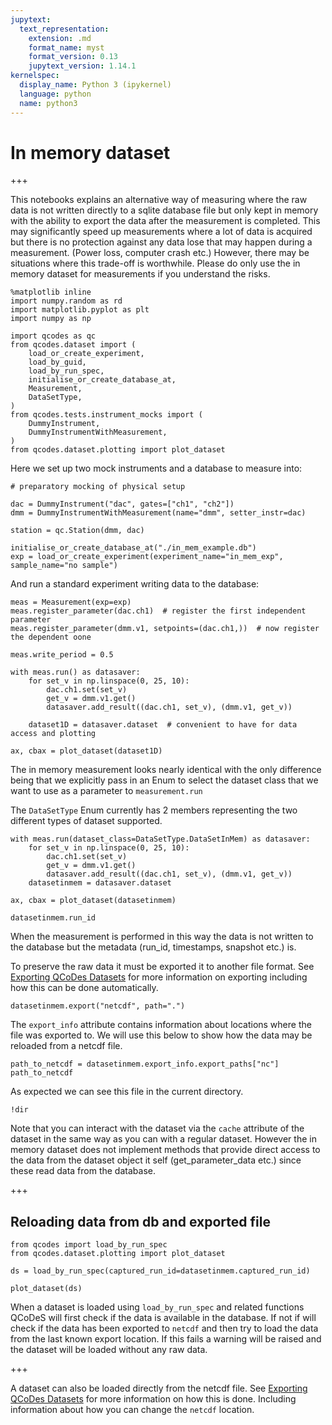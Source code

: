 ```yaml
---
jupytext:
  text_representation:
    extension: .md
    format_name: myst
    format_version: 0.13
    jupytext_version: 1.14.1
kernelspec:
  display_name: Python 3 (ipykernel)
  language: python
  name: python3
---
```


# In memory dataset

+++

This notebooks explains an alternative way of measuring where the raw data is not written directly to a sqlite database file but only kept in memory with the ability to export the data after the measurement is completed. This may significantly speed up measurements where a lot of data is acquired but there is no protection against any data lose that may happen during a measurement. (Power loss, computer crash etc.) However, there may be situations where this trade-off is worthwhile. Please do only use the in memory dataset for measurements if you understand the risks. 

```{code-cell} ipython3
%matplotlib inline
import numpy.random as rd
import matplotlib.pyplot as plt
import numpy as np

import qcodes as qc
from qcodes.dataset import (
    load_or_create_experiment,
    load_by_guid,
    load_by_run_spec,
    initialise_or_create_database_at,
    Measurement,
    DataSetType,
)
from qcodes.tests.instrument_mocks import (
    DummyInstrument,
    DummyInstrumentWithMeasurement,
)
from qcodes.dataset.plotting import plot_dataset
```

Here we set up two mock instruments and a database to measure into:

```{code-cell} ipython3
# preparatory mocking of physical setup

dac = DummyInstrument("dac", gates=["ch1", "ch2"])
dmm = DummyInstrumentWithMeasurement(name="dmm", setter_instr=dac)

station = qc.Station(dmm, dac)
```

```{code-cell} ipython3
initialise_or_create_database_at("./in_mem_example.db")
exp = load_or_create_experiment(experiment_name="in_mem_exp", sample_name="no sample")
```

And run a standard experiment writing data to the database: 

```{code-cell} ipython3
meas = Measurement(exp=exp)
meas.register_parameter(dac.ch1)  # register the first independent parameter
meas.register_parameter(dmm.v1, setpoints=(dac.ch1,))  # now register the dependent oone

meas.write_period = 0.5

with meas.run() as datasaver:
    for set_v in np.linspace(0, 25, 10):
        dac.ch1.set(set_v)
        get_v = dmm.v1.get()
        datasaver.add_result((dac.ch1, set_v), (dmm.v1, get_v))

    dataset1D = datasaver.dataset  # convenient to have for data access and plotting
```

```{code-cell} ipython3
ax, cbax = plot_dataset(dataset1D)
```

The in memory measurement looks nearly identical with the only difference being that we explicitly pass in an Enum to select the dataset class that we want to use as a parameter to ``measurement.run``

The ``DataSetType`` Enum currently has 2 members representing the two different types of dataset supported.

```{code-cell} ipython3
with meas.run(dataset_class=DataSetType.DataSetInMem) as datasaver:
    for set_v in np.linspace(0, 25, 10):
        dac.ch1.set(set_v)
        get_v = dmm.v1.get()
        datasaver.add_result((dac.ch1, set_v), (dmm.v1, get_v))
    datasetinmem = datasaver.dataset
```

```{code-cell} ipython3
ax, cbax = plot_dataset(datasetinmem)
```

```{code-cell} ipython3
datasetinmem.run_id
```

When the measurement is performed in this way the data is not written to the database but the metadata (run_id, timestamps, snapshot etc.) is.

To preserve the raw data it must be exported it to another file format. See [Exporting QCoDes Datasets](./Exporting-data-to-other-file-formats.ipynb) for more information on exporting including how this can be done automatically.

```{code-cell} ipython3
datasetinmem.export("netcdf", path=".")
```

The `export_info` attribute contains information about locations where the file was exported to. We will use this below to show how the data may be reloaded from a netcdf file.

```{code-cell} ipython3
path_to_netcdf = datasetinmem.export_info.export_paths["nc"]
path_to_netcdf
```

As expected we can see this file in the current directory.

```{code-cell} ipython3
!dir
```

Note that you can interact with the dataset via the `cache` attribute of the dataset in the same way as you can with a regular dataset. However the in memory dataset does not implement methods that provide direct access to the data from the dataset object it self (get_parameter_data etc.) since these read data from the database. 

+++

## Reloading data from db and exported file

```{code-cell} ipython3
from qcodes import load_by_run_spec
from qcodes.dataset.plotting import plot_dataset
```

```{code-cell} ipython3
ds = load_by_run_spec(captured_run_id=datasetinmem.captured_run_id)
```

```{code-cell} ipython3
plot_dataset(ds)
```

When a dataset is loaded using ``load_by_run_spec`` and related functions QCoDeS will first check if the data is available in the database. If not if will check if the data has been exported to ``netcdf`` and then try to load the data from the last known export location. If this fails a warning will be raised and the dataset will be loaded without any raw data.

+++

A dataset can also be loaded directly from the netcdf file. See [Exporting QCoDes Datasets](./Exporting-data-to-other-file-formats.ipynb) for more information on how this is done. Including information about how you can change the ``netcdf`` location.

```{code-cell} ipython3

```

